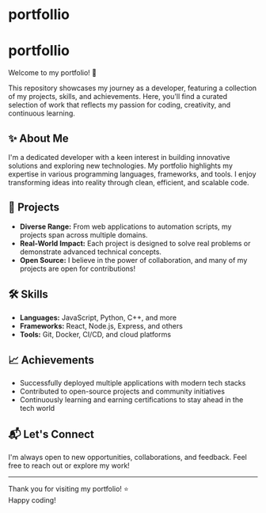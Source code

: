 # portfollio


# portfollio

Welcome to my portfolio! 🚀

This repository showcases my journey as a developer, featuring a collection of my projects, skills, and achievements. Here, you'll find a curated selection of work that reflects my passion for coding, creativity, and continuous learning.

## ✨ About Me

I'm a dedicated developer with a keen interest in building innovative solutions and exploring new technologies. My portfolio highlights my expertise in various programming languages, frameworks, and tools. I enjoy transforming ideas into reality through clean, efficient, and scalable code.

## 💼 Projects

- **Diverse Range:** From web applications to automation scripts, my projects span across multiple domains.
- **Real-World Impact:** Each project is designed to solve real problems or demonstrate advanced technical concepts.
- **Open Source:** I believe in the power of collaboration, and many of my projects are open for contributions!

## 🛠️ Skills

- **Languages:** JavaScript, Python, C++, and more
- **Frameworks:** React, Node.js, Express, and others
- **Tools:** Git, Docker, CI/CD, and cloud platforms

## 📈 Achievements

- Successfully deployed multiple applications with modern tech stacks
- Contributed to open-source projects and community initiatives
- Continuously learning and earning certifications to stay ahead in the tech world

## 📬 Let's Connect

I'm always open to new opportunities, collaborations, and feedback. Feel free to reach out or explore my work!

---

Thank you for visiting my portfolio! ⭐️  
Happy coding!
